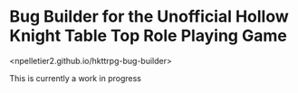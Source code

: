 # Bug Builder for the Unofficial Hollow Knight Table Top Role Playing Game

<npelletier2.github.io/hkttrpg-bug-builder>

This is currently a work in progress